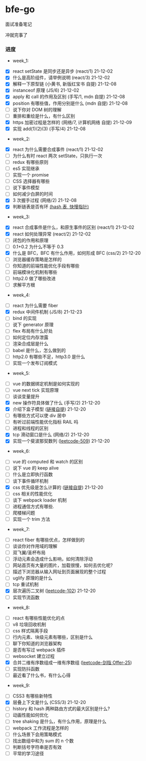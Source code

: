 # bfe-go

面试准备笔记

冲就完事了

### 进度

- week_1:

* [x] react setState 是同步还是异步 (react/1) 21-12-02
* [x] 什么是高阶组件，请举例说明 (react/3) 21-12-02
* [x] 解释一下原型链 (小黄书, 新版红宝书 自提) 21-12-08
* [x] instanceof 原理 (JS/6) 21-12-02
* [x] apply 和 call 的作用及区别 (手写/1, mdn 自提) 21-12-08
* [x] position 有哪些值，作用分别是什么 (mdn 自提) 21-12-08
* [ ] 说下你对 DOM 树的理解
* [ ] 重排和重绘是什么，有什么区别
* [x] https 加密过程是怎样的 (网络/7, 计算机网络 自提) 21-12-09
* [x] 实现 add(1)(2)(3) (手写/4) 21-12-08

- week_2:

* [x] react 为什么需要合成事件 (react/1) 21-12-02
* [ ] 为什么有时 react 两次 setState，只执行一次
* [ ] redux 有哪些原则
* [ ] es5 实现继承
* [ ] 实现一个 promise
* [ ] CSS 选择器有哪些
* [ ] 说下事件模型
* [ ] 如何减少白屏的时间
* [x] 3 次握手过程 (网络/2) 21-12-08
* [x] 判断链表是否有环 [(hash 表, 快慢指针)](https://leetcode-cn.com/problems/linked-list-cycle/)

- week_3:

* [x] react 合成事件是什么，和原生事件的区别 (react/1) 21-12-02
* [x] react 如何处理异常 (react/2) 21-12-02
* [ ] 闭包的作用和原理
* [ ] 0.1+0.2 为什么不等于 0.3
* [x] 什么是 BFC，BFC 有什么作用，如何形成 BFC (css/2) 21-12-20
* [ ] 浏览器缓存策略是怎样的
* [ ] 你知道的前端性能优化手段有哪些
* [ ] 前端模块化机制有哪些
* [ ] http2.0 做了哪些改进
* [ ] 求解平方根

- week_4:

* [ ] react 为什么需要 fiber
* [x] redux 中间件机制 (JS/8) 21-12-23
* [ ] bind 的实现
* [ ] 说下 generator 原理
* [ ] flex 布局有什么好处
* [ ] 如何定位内存泄露
* [ ] 渲染合成层是什么
* [ ] babel 是什么，怎么做到的
* [ ] http2.0 有哪些不足，http3.0 是什么
* [ ] 实现一个发布订阅模式

- week_5:

* [ ] vue 的数据绑定机制是如何实现的
* [ ] vue next tick 实现原理
* [ ] 谈谈变量提升
* [x] new 操作符具体做了什么 (手写/2) 21-12-20
* [x] 介绍下盒子模型 ([链接自提](https://segmentfault.com/a/1190000013069516)) 21-12-20
* [ ] 有哪些方式可以使 div 居中
* [ ] 有听过前端性能优化指标 RAIL 吗
* [ ] 进程和线程的区别
* [x] tcp 滑动窗口是什么 (网络/2) 21-12-20
* [x] 实现一个斐波那契数列 ([leetcode-509](https://leetcode-cn.com/problems/fibonacci-number/)) 21-12-20

- week_6:

* [ ] vue 的 computed 和 watch 的区别
* [ ] 说下 vue 的 keep alive
* [ ] 什么是立即执行函数
* [ ] 谈下事件循环机制
* [x] css 优先级是怎么计算的 ([链接自提](https://zhuanlan.zhihu.com/p/41604775)) 21-12-20
* [ ] css 相关的性能优化
* [ ] 谈下 webpack loader 机制
* [ ] 进程通信方式有哪些.
* [ ] 爬楼梯问题
* [ ] 实现一个 trim 方法

- week_7:

* [ ] react fiber 有哪些优点，怎样做到的
* [ ] 谈谈你对作用域的理解
* [ ] 双飞翼/圣杯布局
* [ ] 浮动元素会造成什么影响，如何清除浮动
* [ ] 网站首页有大量的图片，加载很慢，如何去优化呢?
* [ ] 描述下浏览器从输入网址到页面展现的整个过程
* [ ] uglify 原理的是什么
* [ ] tcp 重试机制
* [x] 层次遍历二叉树 ([leetcode-102](https://leetcode-cn.com/problems/binary-tree-level-order-traversal/)) 21-12-20
* [ ] 实现节流函数

- week_8:

* [ ] react 有哪些性能优化的点
* [ ] v8 垃圾回收机制
* [ ] css 样式隔离手段
* [ ] 行内元素、块级元素有哪些，区别是什么
* [ ] 聊下你知道的浏览器架构
* [ ] 是否有写过 webpack 插件
* [ ] websocket 建立过程
* [x] 合并二维有序数组成一维有序数组 ([leetcode-剑指 Offer-25](https://leetcode-cn.com/problems/he-bing-liang-ge-pai-xu-de-lian-biao-lcof/))
* [ ] 实现防抖函数
* [ ] 最近看了什么书，有什么心得

- week_9:

* [ ] CSS3 有哪些新特性
* [x] 层叠上下文是什么 (CSS/3) 21-12-20
* [ ] history 和 hash 两种路由方式的最大区别是什么?
* [ ] 动画性能如何优化
* [ ] tree shaking 是什么，有什么作用，原理是什么
* [ ] webpack 工作流程是怎样的
* [ ] 什么场景下会用策略模式
* [ ] 找出数组中和为 sum 的 n 个数
* [ ] 判断括号字符串是否有效
* [ ] 平常的学习途径
